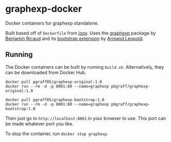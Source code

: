 # graphexp-docker
Docker containers for graphexp standalone.

Built based off of `Dockerfile` from [joov](https://github.com/joov/gremlin-demo).
Uses the [graphexp](https://github.com/bricaud/graphexp) package by [Benjamin Ricaud](https://github.com/bricaud/) and its [bootstrap extension](https://github.com/erandal/graphexp) by [Armand Leopold](https://github.com/erandal).

## Running

The Docker containers can be built by running `build.sh`.
Alternatively, they can be downloaded from Docker Hub.

```
docker pull pgraff85/graphexp-original:1.0
docker run --rm -d -p 8001:80 --name=graphexp pbgraff/graphexp-original:1.0
```

```
docker pull pgraff85/graphexp-bootstrap:1.0
docker run --rm -d -p 8001:80 --name=graphexp pbgraff/graphexp-bootstrap:1.0
```

Then just go to `http://localhost:8001` in your browser to use.
This port can be made whatever port you like.

To stop the container, run `docker stop graphexp`.
